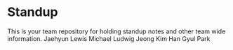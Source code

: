 # Standup

This is your team repository for holding standup notes and other team wide information. 
Jaehyun Lewis
Michael Ludwig
Jeong Kim
Han Gyul Park